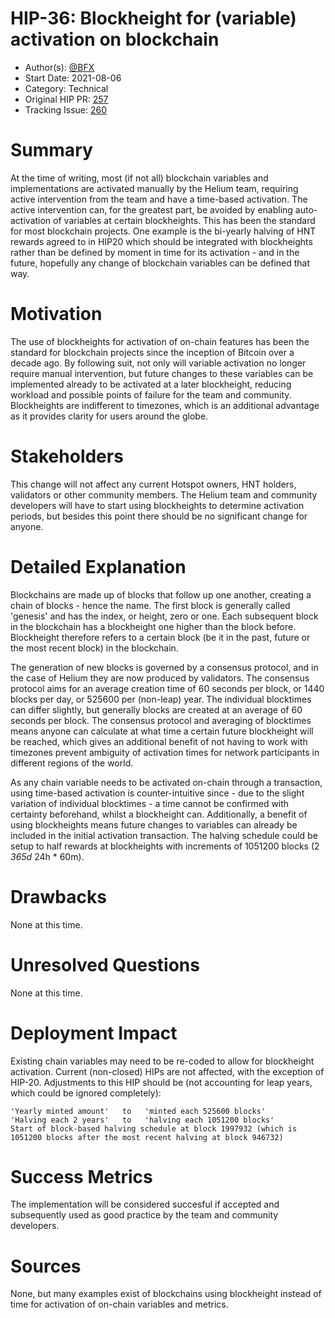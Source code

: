 # HIP-36: Blockheight for (variable) activation on blockchain

- Author(s): [@BFX](http://github.com/Bx64/)
- Start Date: 2021-08-06
- Category: Technical
- Original HIP PR: [257](https://github.com/helium/HIP/pull/257)
- Tracking Issue: [260](https://github.com/helium/HIP/issues/260)

# Summary

At the time of writing, most (if not all) blockchain variables and implementations are activated
manually by the Helium team, requiring active intervention from the team and have a time-based
activation. The active intervention can, for the greatest part, be avoided by enabling
auto-activation of variables at certain blockheights. This has been the standard for most blockchain
projects. One example is the bi-yearly halving of HNT rewards agreed to in HIP20 which should be
integrated with blockheights rather than be defined by moment in time for its activation - and in
the future, hopefully any change of blockchain variables can be defined that way.

# Motivation

The use of blockheights for activation of on-chain features has been the standard for blockchain
projects since the inception of Bitcoin over a decade ago. By following suit, not only will variable
activation no longer require manual intervention, but future changes to these variables can be
implemented already to be activated at a later blockheight, reducing workload and possible points of
failure for the team and community. Blockheights are indifferent to timezones, which is an
additional advantage as it provides clarity for users around the globe.

# Stakeholders

This change will not affect any current Hotspot owners, HNT holders, validators or other community
members. The Helium team and community developers will have to start using blockheights to determine
activation periods, but besides this point there should be no significant change for anyone.

# Detailed Explanation

Blockchains are made up of blocks that follow up one another, creating a chain of blocks - hence the
name. The first block is generally called 'genesis' and has the index, or height, zero or one. Each
subsequent block in the blockchain has a blockheight one higher than the block before. Blockheight
therefore refers to a certain block (be it in the past, future or the most recent block) in the
blockchain.

The generation of new blocks is governed by a consensus protocol, and in the case of Helium they are
now produced by validators. The consensus protocol aims for an average creation time of 60 seconds
per block, or 1440 blocks per day, or 525600 per (non-leap) year. The individual blocktimes can
differ slightly, but generally blocks are created at an average of 60 seconds per block. The
consensus protocol and averaging of blocktimes means anyone can calculate at what time a certain
future blockheight will be reached, which gives an additional benefit of not having to work with
timezones prevent ambiguity of activation times for network participants in different regions of the
world.

As any chain variable needs to be activated on-chain through a transaction, using time-based
activation is counter-intuitive since - due to the slight variation of individual blocktimes - a
time cannot be confirmed with certainty beforehand, whilst a blockheight can. Additionally, a
benefit of using blockheights means future changes to variables can already be included in the
initial activation transaction. The halving schedule could be setup to half rewards at blockheights
with increments of 1051200 blocks (2 _365d_ 24h \* 60m).

# Drawbacks

None at this time.

# Unresolved Questions

None at this time.

# Deployment Impact

Existing chain variables may need to be re-coded to allow for blockheight activation. Current
(non-closed) HIPs are not affected, with the exception of HIP-20. Adjustments to this HIP should be
(not accounting for leap years, which could be ignored completely):

```
'Yearly minted amount'   to   'minted each 525600 blocks'
'Halving each 2 years'   to   'halving each 1051200 blocks'
Start of block-based halving schedule at block 1997932 (which is 1051200 blocks after the most recent halving at block 946732)
```

# Success Metrics

The implementation will be considered succesful if accepted and subsequently used as good practice
by the team and community developers.

# Sources

None, but many examples exist of blockchains using blockheight instead of time for activation of
on-chain variables and metrics.
